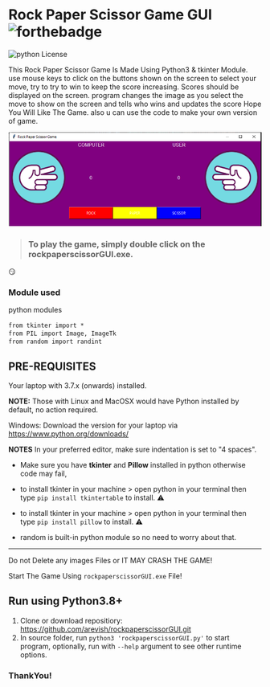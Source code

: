# Rock Paper Scissor Game GUI  ![forthebadge](https://forthebadge.com/images/badges/made-with-python.svg)

![python License](https://img.shields.io/badge/MADE%20WITH-tkinter-blue.svg)

This Rock Paper Scissor Game Is Made Using Python3 & tkinter Module.
use mouse keys to click on the buttons shown on the screen to select your move, try to try to win to keep the score increasing. Scores should be displayed on the screen.
program changes the image as you select the move to show on the screen and tells who wins and updates the score
Hope You Will Like The Game. also u can use the code to make your own version of game.


 <img src="gameGUI.png" >


> ### To play the game, simply double click on the **rockpaperscissorGUI.exe**.
 :smirk:

### Module used
python modules
```
from tkinter import *
from PIL import Image, ImageTk
from random import randint
```

## PRE-REQUISITES
Your laptop with 3.7.x (onwards) installed.

**NOTE:** Those with Linux and MacOSX would have Python installed by default, no action required.

Windows: Download the version for your laptop via https://www.python.org/downloads/

**NOTES**
In your preferred editor, make sure indentation is set to "4 spaces".

* Make sure you have **tkinter** and **Pillow** installed in python otherwise code may fail,
* to install tkinter in your machine > open python in your terminal then type `pip install tkintertable` to install. :warning:
* to install tkinter in your machine > open python in your terminal then type `pip install pillow` to install. :warning:

* random is built-in python module so no need to worry about that.

---

Do not Delete any images Files or IT MAY CRASH THE GAME!

Start The Game Using `rockpaperscissorGUI.exe` File!



## Run using Python3.8+
1. Clone or download repositiory: https://github.com/arevish/rockpaperscissorGUI.git
2. In source folder, run `python3 'rockpaperscissorGUI.py'` to start program, optionally, run with `--help` argument to see other runtime options.


### ThankYou!
